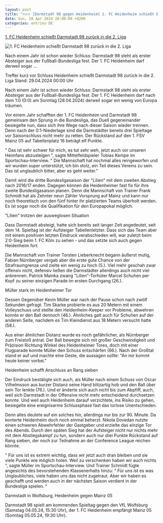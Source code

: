 ```yaml
---
layout: post
title: "🔥🔥🔥 [Darmstadt 98 gegen Heidenheim] 1. FC Heidenheim schießt Darmstadt 98 zurück in die 2. Liga"
date: Sun, 28 Apr 2024 20:00:00 +0200
categories: entries DE
---
```

[1. FC Heidenheim schießt Darmstadt 98 zurück in die 2. Liga](https://www.sportschau.de/fussball/bundesliga/heidenheim-schiesst-darmstadt-98-zurueck-in-die-2-liga,bundesliga-spielbericht-darmstadt-98-1-fc-heidenheim-1846-100.html)

![1. FC Heidenheim schießt Darmstadt 98 zurück in die 2. Liga](https://images.sportschau.de/image/8552f0fa-c4d0-4d15-8dec-112a83f2d653/AAABjyY5MlE/AAABjwnlFvA/16x9-1280/fussball-bundesliga-darmstadt-110.jpg)

Nach einem Jahr ist schon wieder Schluss: Darmstadt 98 steht als erster Absteiger aus der Fußball-Bundesliga fest. Der 1. FC Heidenheim darf derweil sogar ...

Treffer kurz vor Schluss Heidenheim schießt Darmstadt 98 zurück in die 2. Liga Stand: 29.04.2024 00:00 Uhr

Nach einem Jahr ist schon wieder Schluss: Darmstadt 98 steht als erster Absteiger aus der Fußball-Bundesliga fest. Der 1. FC Heidenheim darf nach dem 1:0 (0:0) am Sonntag (28.04.2024) derweil sogar ein wenig von Europa träumen.

Vor einem Jahr schafften der 1. FC Heidenheim und Darmstadt 98 gemeinsam den Sprung in die Bundesliga, das Duell gegeneinander besiegelte nun, dass sich ihre Wege nach dieser Saison wieder trennen. Denn nach der 0:1-Niederlage sind die Darmstädter bereits drei Spieltage vor Saisonschluss nicht mehr zu retten. Der Rückstand auf den 1. FSV Mainz 05 auf Tabellenplatz 16 beträgt elf Punkte.

" Das ist sehr schwer für mich, es tut sehr weh, jetzt auch vor unseren Heimfans abzusteigen ", sagte Mittelfeldspieler Tobias Kempe im Sportschau-Interview. " Die Mannschaft hat nochmal alles reingeworfen und wir wurden super unterstützt, ich bin stolz, ein Teil dieses Vereins zu sein. Das ist unglaublich bitter, aber es geht weiter."

Damit wird die dritte Bundesligasaison der "Lilien" mit dem zweiten Abstieg nach 2016/17 enden. Dagegen können die Heidenheimer fast fix für ihre zweite Bundesligasaison planen. Denn die Mannschaft von Trainer Frank Schmidt hat als Zehnter neun Zähler Vorsprung auf Mainz und kann nur noch theoretisch von den fünf hinter ihr platzierten Teams überholt werden. Es ist sogar noch die Qualifikation für den Europapokal möglich.

"Lilien" trotzen der ausweglosen Situation

Dass Darmstadt absteigt, hatte sich bereits seit langer Zeit angedeutet, seit dem 14. Spieltag ist der Aufsteiger Tabellenletzter. Dass sich das Team aber mit einem positiven letzten Eindruck verabschieden will, war zuletzt beim 2:0-Sieg beim 1. FC Köln zu sehen - und das setzte sich auch gegen Heidenheim fort.

Die Mannschaft von Trainer Torsten Lieberknecht begann äußerst mutig, Fabian Nürnberger vergab aber die erste gute Chance von der Strafraumgrenze und zielte ein wenig zu hoch (5.). Viel mehr geschah zwar offensiv nicht, defensiv ließen die Darmstädter allerdings auch nicht viel anbrennen. Patrick Mainka zwang "Lilien"-Torhüter Marcel Schuhen per Kopf zu seiner einzigen Parade im ersten Durchgang (26.).

Müller stark im Heidenheimer Tor

Dessen Gegenüber Kevin Müller war nach der Pause schon nach zwölf Sekunden gefragt. Tim Skarke probierte es aus 20 Metern mit einem Volleyschuss und stellte den Heidenheim-Keeper vor Probleme, abwehren konnte er den Ball dennoch (46.). Ähnliches galt auch für Schuhen auf der anderen Seite, nachdem es Tim Kleindienst aus 18 Metern versucht hatte (58.).

Aus einer ähnlichen Distanz wurde es noch gefährlicher, als Nürnberger zum Freistoß antrat. Der Ball bewegte sich mit großer Geschwindigkeit und Präzision Richtung Winkel des Heidenheimer Tores, doch mit einer Flugparade konnte Müller den Schuss entschärfen (66.). Nach der Großtat stand er auf und machte eine Geste, die aussagen sollte: "An mir kommt heute keiner vorbei."

Heidenheim schafft Anschluss an Rang sieben

Der Eindruck bestätigte sich auch, als Müller nach einem Schuss von Oscar Vilhelmsson aus kurzer Distanz seine Hand blitzartig hob und den Ball über sein Tor lenkte (76.). Und er änderte sich auch nicht bis zum Abpfiff, auch, weil sich Darmstadt in der Offensive nicht mehr entscheidend durchsetzen konnte. Und weil auch Heidenheim darauf verzichtete, ins Risiko zu gehen, besiegelte eine ereignisarme Schlussphase fast das torlose Unentschieden.

Denn alles deutete auf ein solches hin, allerdings nur bis zur 90. Minute. Da konterte Heidenheim doch noch einmal beherzt. Nikola Dovedan nutzte einen schweren Abwehrfehler der Gastgeber und erzielte das einzige Tor des Abends. Durch den späten Sieg hat der Aufsteiger nicht nur nichts mehr mit dem Abstiegskampf zu tun, sondern auch nur drei Punkte Rückstand auf Rang sieben, der noch zur Teilnahme an der Conference League reichen könnte.

" Für uns ist es extrem wichtig, dass wir jetzt auch dran bleiben und sie viele Punkte wie möglich holen. Weil zu verschenken haben wir auch nichts ", sagte Müller im Sportschau-Interview. Und Trainer Schmidt fügte angesichts des bevorstehenden Klassenerhalts hinzu: " Für uns ist es was Unglaubliches, viele haben uns das nicht zugetraut. Aber wir haben es geschafft und werden auch in der nächsten Saison verdient in der Bundesliga spielen. "

Darmstadt in Wolfsburg, Heidenheim gegen Mainz 05

Darmstadt 98 spielt am kommenden Spieltag gegen den VfL Wolfsburg (Samstag 04.05.24, 15:30 Uhr), der 1. FC Heidenheim empfängt Mainz 05 (Sonntag 05.05.24, 19:30 Uhr).

